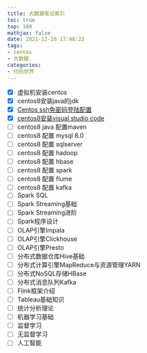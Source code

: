 ```yaml
---
title: 大数据笔记索引
toc: true
top: 100
mathjax: false
date: 2021-12-26 17:48:22
tags:
- centos
- 大数据
categories:
- 代码世界
---
```


- [x] 虚拟机安装centos
- [x] centos8安装java的jdk
- [x] [Centos ssh免密码登陆配置](https://ddabb.github.io/Setting_up_ssh_in_CentOS/)
- [x] [centos8安装visual studio code](https://ddabb.github.io/Setting_up_visual_studio_code_in_CentOS/)
- [ ] centos8 java 配置maven
- [ ] centos8 配置 mysql 8.0
- [ ] centos8 配置 sqlserver
- [ ] centos8 配置 hadoop
- [ ] centos8 配置 hbase
- [ ] centos8 配置 spark
- [ ] centos8 配置 flume
- [ ] centos8 配置 kafka
- [ ] Spark SQL
- [ ] Spark Streaming基础
- [ ] Spark Streaming进阶
- [ ] Spark程序设计
- [ ] OLAP引擎Impala
- [ ] OLAP引擎Clickhouse
- [ ] OLAP引擎Presto
- [ ] 分布式数据仓库Hive基础
- [ ] 分布式计算引擎MapReduce与资源管理YARN
- [ ] 分布式NoSQL存储HBase
- [ ] 分布式消息队列Kafka
- [ ] Flink框架介绍
- [ ] Tableau基础知识
- [ ] 统计分析理论
- [ ] 机器学习基础
- [ ] 监督学习
- [ ] 无监督学习
- [ ] 人工智能
